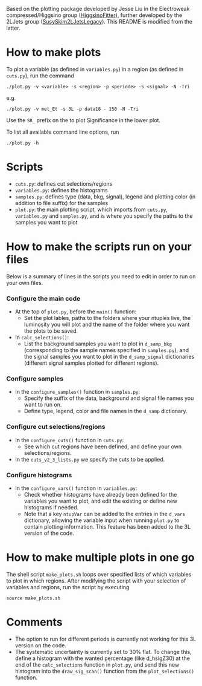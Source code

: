 Based on the plotting package developed by Jesse Liu in the Electroweak compressed/Higgsino group ([HiggsinoFitter](https://gitlab.cern.ch/atlas-phys-susy-higgsino/HiggsinoFitter/tree/master/plotting)), further developed by the 2LJets group ([SusySkim2LJetsLegacy](https://gitlab.cern.ch/atlas-phys-susy-2LJetsLegacy/SusySkim2LJetsLegacy/tree/master/scripts)). This README is modified from the latter. 

# How to make plots
To plot a variable (as defined in `variables.py`) in a region (as defined in `cuts.py`), run the command

```
./plot.py -v <variable> -s <region> -p <periode> -S <signal> -N -Tri
```
e.g.
```
./plot.py -v met_Et -s 3L -p data18 - 150 -N -Tri
```
Use the `SR_` prefix on the <region> to plot Significance in the lower plot.

To list all available command line options, run

```
./plot.py -h
```


# Scripts
* `cuts.py`: defines cut selections/regions
* `variables.py`: defines the histograms
* `samples.py`: defines type (data, bkg, signal), legend and plotting color (in addition to file suffix) for the samples
* `plot.py`: the main plotting script, which imports from `cuts.py`, `variables.py` and `samples.py`, and is where you specify the paths to the samples you want to plot


# How to make the scripts run on your files

Below is a summary of lines in the scripts you need to edit in order to run on your own files.

### Configure the main code
* At the top of `plot.py`, before the `main()` function: 
   * Set the plot lables, paths to the folders where your ntuples live, the luminosity you will plot and the name of the folder where you want the plots to be saved.
* In `calc_selections()`:
  * List the background samples you want to plot in `d_samp_bkg` (corresponding to the sample names specified in `samples.py`), and the signal samples you want to plot in the `d_samp_signal` dictionaries (different signal samples plotted for different regions).

### Configure samples
* In the `configure_samples()` function in `samples.py`:
  * Specify the suffix of the data, background and signal file names you want to run on.
  * Define type, legend, color and file names in the `d_samp` dictionary.

### Configure cut selections/regions
* In the `configure_cuts()` function in `cuts.py`:
  * See which cut regions have been defined, and define your own selections/regions.
* In the `cuts_v2_3_lists.py` we specify the cuts to be applied.

### Configure histograms
* In the `configure_vars()` function in `variables.py`:
  * Check whether histograms have already been defined for the variables you want to plot, and edit the existing or define new histograms if needed.
  * Note that a key `ntupVar` can be added to the entries in the `d_vars` dictionary, allowing the variable input when running `plot.py` to contain plotting information. This feature has been added to the 3L version of the code.


# How to make multiple plots in one go

The shell script `make_plots.sh` loops over specified lists of which variables to plot in which regions. After modifying the script with your selection of variables and  regions, run the script by executing

```
source make_plots.sh
```


# Comments

* The option to run for different periods is currently not working for this 3L version on the code. 
* The systematic uncertainty is currently set to 30% flat. To change this, define a histogram with the wanted percentage (like d_hsigZ30) at the end of the `calc_selections` function in `plot.py`, and send this new histogram into the `draw_sig_scan()` function from the `plot_selections()` function. 
